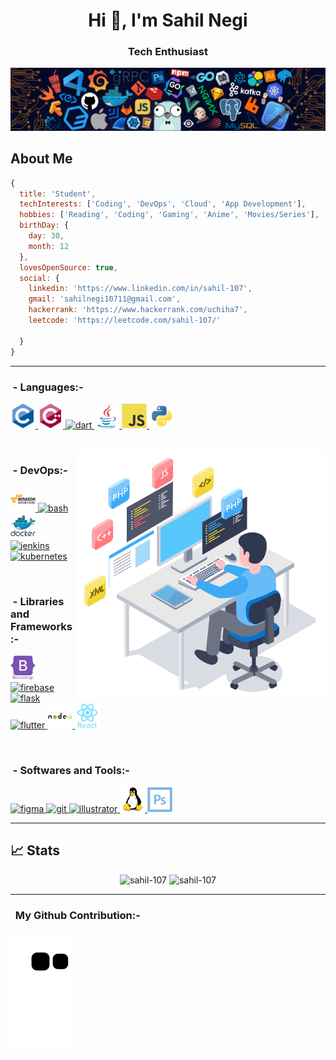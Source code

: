 <h1 align="center">Hi 👋, I'm Sahil Negi</h1>
<h3 align="center">Tech Enthusiast</h3>
<img src="https://github.com/Sahil-107/Sahil-107/blob/79b6b67455f7a7cf32822877dfce7758a087c505/header.png" >

## About Me
```js
{
  title: 'Student',
  techInterests: ['Coding', 'DevOps', 'Cloud', 'App Development'],
  hobbies: ['Reading', 'Coding', 'Gaming', 'Anime', 'Movies/Series'],
  birthDay: {
    day: 30,
    month: 12
  },
  lovesOpenSource: true,
  social: {
    linkedin: 'https://www.linkedin.com/in/sahil-107',
    gmail: 'sahilnegi10711@gmail.com',
    hackerrank: 'https://www.hackerrank.com/uchiha7',
    leetcode: 'https://leetcode.com/sahil-107/'
    
  }
}
```
<hr>

### &nbsp;- Languages:-
<p align="left"> <a href="https://www.cprogramming.com/" target="_blank" rel="noreferrer"> <img src="https://raw.githubusercontent.com/devicons/devicon/master/icons/c/c-original.svg" alt="c" width="40" height="40"/> </a> <a href="https://www.w3schools.com/cpp/" target="_blank" rel="noreferrer"> <img src="https://raw.githubusercontent.com/devicons/devicon/master/icons/cplusplus/cplusplus-original.svg" alt="cplusplus" width="40" height="40"/> </a> <a href="https://dart.dev" target="_blank" rel="noreferrer"> <img src="https://www.vectorlogo.zone/logos/dartlang/dartlang-icon.svg" alt="dart" width="40" height="40"/> </a> <a href="https://www.java.com" target="_blank" rel="noreferrer"> <img src="https://raw.githubusercontent.com/devicons/devicon/master/icons/java/java-original.svg" alt="java" width="40" height="40"/> </a> <a href="https://developer.mozilla.org/en-US/docs/Web/JavaScript" target="_blank" rel="noreferrer"> <img src="https://raw.githubusercontent.com/devicons/devicon/master/icons/javascript/javascript-original.svg" alt="javascript" width="40" height="40"/> </a> <a href="https://www.python.org" target="_blank" rel="noreferrer"> <img src="https://raw.githubusercontent.com/devicons/devicon/master/icons/python/python-original.svg" alt="python" width="40" height="40"/> </a> </p>
<br>

<img align="right" height=400 src="https://github.com/Sahil-107/Sahil-107/blob/2a839055101bacf328db47aca35b025bd625fdeb/programmer.gif">

### &nbsp;- DevOps:-
<p align="left"> <a href="https://aws.amazon.com" target="_blank" rel="noreferrer"> <img src="https://raw.githubusercontent.com/devicons/devicon/master/icons/amazonwebservices/amazonwebservices-original-wordmark.svg" alt="aws" width="40" height="40"/> </a> <a href="https://www.gnu.org/software/bash/" target="_blank" rel="noreferrer"> <img src="https://www.vectorlogo.zone/logos/gnu_bash/gnu_bash-icon.svg" alt="bash" width="40" height="40"/> </a> <a href="https://www.docker.com/" target="_blank" rel="noreferrer"> <img src="https://raw.githubusercontent.com/devicons/devicon/master/icons/docker/docker-original-wordmark.svg" alt="docker" width="40" height="40"/> </a> <a href="https://www.jenkins.io" target="_blank" rel="noreferrer"> <img src="https://www.vectorlogo.zone/logos/jenkins/jenkins-icon.svg" alt="jenkins" width="40" height="40"/> </a> <a href="https://kubernetes.io" target="_blank" rel="noreferrer"> <img src="https://www.vectorlogo.zone/logos/kubernetes/kubernetes-icon.svg" alt="kubernetes" width="40" height="40"/> </a> </p>
<br>

### &nbsp;- Libraries and Frameworks:-
<a href="https://getbootstrap.com" target="_blank" rel="noreferrer"> <img src="https://raw.githubusercontent.com/devicons/devicon/master/icons/bootstrap/bootstrap-plain-wordmark.svg" alt="bootstrap" width="40" height="40"/> </a> <a href="https://firebase.google.com/" target="_blank" rel="noreferrer"> <img src="https://www.vectorlogo.zone/logos/firebase/firebase-icon.svg" alt="firebase" width="40" height="40"/> </a> <a href="https://flask.palletsprojects.com/" target="_blank" rel="noreferrer"> <img src="https://www.vectorlogo.zone/logos/pocoo_flask/pocoo_flask-icon.svg" alt="flask" width="40" height="40"/> </a> <a href="https://flutter.dev" target="_blank" rel="noreferrer"> <img src="https://www.vectorlogo.zone/logos/flutterio/flutterio-icon.svg" alt="flutter" width="40" height="40"/> </a> <a href="https://nodejs.org" target="_blank" rel="noreferrer"> <img src="https://raw.githubusercontent.com/devicons/devicon/master/icons/nodejs/nodejs-original-wordmark.svg" alt="nodejs" width="40" height="40"/> </a> <a href="https://reactjs.org/" target="_blank" rel="noreferrer"> <img src="https://raw.githubusercontent.com/devicons/devicon/master/icons/react/react-original-wordmark.svg" alt="react" width="40" height="40"/> </a> </p>
<br>

### &nbsp;- Softwares and Tools:-
 <a href="https://www.figma.com/" target="_blank" rel="noreferrer"> <img src="https://www.vectorlogo.zone/logos/figma/figma-icon.svg" alt="figma" width="40" height="40"/> </a>   <a href="https://git-scm.com/" target="_blank" rel="noreferrer"> <img src="https://www.vectorlogo.zone/logos/git-scm/git-scm-icon.svg" alt="git" width="40" height="40"/> </a> <a href="https://www.adobe.com/in/products/illustrator.html" target="_blank" rel="noreferrer"> <img src="https://www.vectorlogo.zone/logos/adobe_illustrator/adobe_illustrator-icon.svg" alt="illustrator" width="40" height="40"/> </a> <a href="https://www.linux.org/" target="_blank" rel="noreferrer"> <img src="https://raw.githubusercontent.com/devicons/devicon/master/icons/linux/linux-original.svg" alt="linux" width="40" height="40"/> </a>  <a href="https://www.photoshop.com/en" target="_blank" rel="noreferrer"> <img src="https://raw.githubusercontent.com/devicons/devicon/master/icons/photoshop/photoshop-line.svg" alt="photoshop" width="40" height="40"/> </a> 
 
 <hr>
 
## &#x1f4c8; Stats
<p align="center"><img  height="200" src="https://github-readme-stats.vercel.app/api/top-langs?username=sahil-107&show_icons=true&locale=en&layout=compact" alt="sahil-107" /> <img height="200" src="https://github-readme-stats.vercel.app/api?username=sahil-107&show_icons=true&locale=en" alt="sahil-107" /></p>
<p align="center">
  
 <hr>
 
 ### &nbsp; My Github Contribution:-  
  <img src="https://github.com/Sahil-107/Sahil-107/blob/output/github-contribution-grid-snake.svg" alt="snake"></center>
</p>

<!-- <p align="center"> <a href="https://github.com/ryo-ma/github-profile-trophy"><img src="https://github-profile-trophy.vercel.app/?username=sahil-107" alt="sahil-107" /></a> </p> -->

